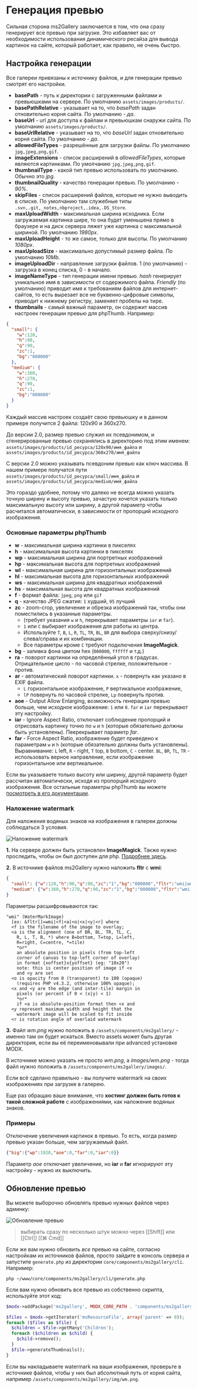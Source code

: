# Генерация превью

Сильная сторона ms2Gallery заключается в том, что она сразу генерирует все превью при загрузке.
Это избавляет вас от необходимости использования динамического ресайза для вывода картинок на сайте, который работает, как правило, не очень быстро.

## Настройка генерации

Все галереи привязаны к источнику файлов, и для генерации превью смотрят его настройки.

- **basePath** - путь к директории с загруженными файлами и превьюшками на сервере. По умолчанию `assets/images/products/`.
- **basePathRelative** - указывает на то, что *basePath* задан отновительно корня сайта. По умолчанию - *да*.
- **baseUrl** - url для доступа к файлам и превьюшкам снаружи сайта. По умолчанию `assets/images/products/`.
- **baseUrlRelative** - указывает на то, что *baseUrl* задан отновительно корня сайта. По умолчанию - *да*.
- **allowedFileTypes** - разрешённые для загрузки файлы. По умолчанию `jpg,jpeg,png,gif`.
- **imageExtensions** - список расширений в *allowedFileTypes*, которые являются картинками. По умолчанию `jpg,jpeg,png,gif`.
- **thumbnailType** - какой тип превью использовать по умолчанию. Обычно это *jpg*.
- **thumbnailQuality** - качество генерации превью. По умолчанию - *90%*.
- **skipFiles** - список расширений файлов, которые не нужно выводить в списке. По умолчанию там служебные типы `.svn,.git,_notes,nbproject,.idea,.DS_Store`.
- **maxUploadWidth** - максимальная ширина исходника. Если загружаемая картинка шире, то она будет уменьшена прямо в браузере и на диск сервера ляжет уже картинка с максимальной шириной. По умолчанию *1980px*.
- **maxUploadHeight** - то же самое, только для высоты. По умолчанию *1080px*.
- **maxUploadSize** - максимально допустимый размер файла. По умолчанию *10Mb*.
- **imageUploadDir** - направление загрузки файлов. 1 (по умолчанию) - загрузка в конец списка, 0 - в начало.
- **imageNameType** - тип генерации имени превью. *hash* генерирует уникальное имя в зависимости от содержимого файла. *Friendly* (по умолчанию) приводит имя к требованиям файлов для интернет-сайтов, то есть вырезает все не буквенно-цифровые символы, приводит к нижнему регистру, заменяет пробелы на тире.
- **thumbnails** - самый важный параметр, он содержит массив настроек генерации превью для phpThumb. Например:

```json
{
  "small": {
    "w":120,
    "h":90,
    "q":90,
    "zc":1,
    "bg":"000000"
  },
  "medium": {
    "w":360,
    "h":270,
    "q":90,
    "zc":1,
    "bg":"000000"
  }
}
```

Каждый массив настроек создаёт свою превьюшку и в данном примере получится 2 файла: 120x90 и 360x270.

До версии 2.0, размер превью служил их псевдонимом, и сгенерированные превью сохранялись в директорию под этим именем:
`assets/images/products/id_ресурса/120x90/имя_файла` и `assets/images/products/id_ресурса/360x270/имя_файла`

С версии 2.0 можно указывать псевдоним превью как ключ массива. В нашем примере получатся пути
`assets/images/products/id_ресурса/small/имя_файла` и `assets/images/products/id_ресурса/medium/имя_файла`

Это гораздо удобнее, потому что далеко не всегда можно указать точную ширину и высоту превью, зачастую хочется указать только максимальную высоту или ширину, а другой параметр чтобы расчитался автоматически, в зависимости от пропорций
исходного изображения.

### Основные параметры phpThumb

- **w** - максимальная ширина картинки в пикселях
- **h** - максимальная высота картинки в пикселях
- **wp** - максимальная ширина для портретных изображений
- **hp** - максимальная высота для портретных изображений
- **wl** - максимальная ширина для горизонтальных изображений
- **hl** - максимальная высота для горизонтальных изображений
- **ws** - максимальная ширина для квадратных изображений
- **hs** - максимальная высота для квадратных изображений
- **f** - формат файла: `jpeg`, `png` или `gif`
- **q** - качество JPEG сжатия: `1` худший, `95` лучший
- **zc** - zoom-crop, увеличение и обрезка изображений так, чтобы они поместились в указанные параметры.
  - (требует указания `w` и `h`, перекрывает параметры `iar` и `far`).
  - `1` или `C` выбирает изображения для работы из центра.
  - Используйте `T`, `B`, `L`, `R`, `TL`, `TR`, `BL`, `BR` для выбора сверху/снизу/слева/справа и их комбинации.
  - Все параметры кроме `C` требуют подключения **ImageMagick**.
- **bg** - заливка фона цветом hex (`000000`, `ffffff` и т.д.)
- **ra** - поворот картинки на определённый угол в градусах. Отрицательное цисло - по часовой стрелке, положительное - против.
- **ar** - автоматический поворот картинки. `x` - повернуть как указано в EXIF файла.
  - `L` горизонтальное изображение, `P` вертикальное изображение,
  - `lP` повернуть по часовой стрелке, `Lp` повернуть против.
- **aoe** - Output Allow Enlarging, возможность генерации превью больше, чем исходное изображение: `1` или `0`. `far` и `iar` перекрывают эту настройку.
- **iar** - Ignore Aspect Ratio, отключает соблюдение пропорций и отрисовать картинку точно по `w` и `h` (которые обязательно должны быть установлены). Пеерекрывает параметр *far*.
- **far** - Force Aspect Ratio, изображение будет приведено к параметрам `w` и `h` (которые обязательно должны быть установлены). Выравнивание: `L` left, `R` - right, `T` top, `B` bottom, `C` - center. `BL`, `BR`, `TL`, `TR` - использовать верное направление, если изображение горизонтальное или вертикальное.

Если вы указываете только высоту или ширину, другой параметр будет рассчитан автоматически, исходя из пропорций исходного изображения.
Все остальные параметры phpThumb вы можете [посмотреть в его документации][1].

### Наложение watermark

Для наложения водяных знаков на изображения в галереи должны соблюдаться 3 условия.

![Наложение watermark](https://file.modx.pro/files/6/c/1/6c18561f4383506c2bfef7a497858841.png)

**1.** На сервере должен быть установлен **ImageMagick**. Также нужно проследить, чтобы он был доступен для php.
[Подробнее здесь][2].

**2.** В источнике файлов ms2Gallery нужно наложить **fltr** с **wmi**:

```json
{
  "small": {"w":120,"h":90,"q":90,"zc":"1","bg":"000000","fltr":"wmi|wm.png|BR|80"},
  "medium": {"w":360,"h":270,"q":90,"zc":"1","bg":"000000","fltr":"wmi|wm.png|BR|80"}
}
```

Параметры расшифровываются так:

```
"wmi" (WaterMarkImage)
  [ex: &fltr[]=wmi|<f|<a|<o|<x|<y|<r] where
  <f is the filename of the image to overlay;
  <a is the alignment (one of BR, BL, TR, TL, C,
    R, L, T, B, *) where B=bottom, T=top, L=left,
    R=right, C=centre, *=tile)
    *or*
    an absolute position in pixels (from top-left
    corner of canvas to top-left corner of overlay)
    in format {xoffset}x{yoffset} (eg: "10x20")
    note: this is center position of image if <x
    and <y are set
  <o is opacity from 0 (transparent) to 100 (opaque)
    (requires PHP v4.3.2, otherwise 100% opaque);
  <x and <y are the edge (and inter-tile) margin in
    pixels (or percent if 0 < (x|y) < 1)
    *or*
    if <a is absolute-position format then <x and
  <y represent maximum width and height that the
    watermark image will be scaled to fit inside
  <r is rotation angle of overlaid watermark
```

**3.** Файл *wm.png* нужно положить в `/assets/components/ms2gallery/` - именно там он будет искаться.
Вместо assets может быть другая директория, если вы её переименовывали при advanced установке MODX.

В источнике можно указать не просто *wm.png*, а *images/wm.png* - тогда файл нужно положить в `/assets/components/ms2gallery/images/`.

Если всё сделано правильно - вы получите watermark на своих изображениях при загрузке в галерею.

Еще раз обращаю ваше внимание, что **хостинг должен быть готов к такой сложной работе** с изображениями, как наложение водяных знаков.

### Примеры

Отключение увеличения картинок в превью. То есть, когда размер превью указан больше, чем загружаемый файл.

```json
{"big":{"wp":1920,"aoe":0,"far":0,"iar":0}}
```

Параметр *aoe* отключает увеличение, но **iar** и **far** игнорируют эту настройку - нужно их выключить.

## Обновление превью

Вы можете выборочно обновлять превью нужных файлов через админку:

![Обновление превью](https://file.modx.pro/files/7/0/f/70fdb87589c0ccf0e2a4131cdbcdce11.png)

> выбирать сразу по несколько штук можно через [[Shift]] или [[Ctrl]] [[⌘ Cmd]]

Если же вам нужно обновить *все* превью на сайте, согласно настройкам их источников файлов, просто зайдите в консоль сервера и запустите
`generate.php` из директории `core/components/ms2gallery/cli`. Например:

```shell
php ~/www/core/components/ms2gallery/cli/generate.php
```

Если вам нужно обновить все превью из собственно скрипта, используйте этот код:

```php
$modx->addPackage('ms2gallery', MODX_CORE_PATH . 'components/ms2gallery/model/');

$files = $modx->getIterator('msResourceFile', array('parent' => 0));
foreach ($files as $file) {
  $children = $file->getMany('Children');
  foreach ($children as $child) {
    $child->remove();
  }
  $file->generateThumbnails();
}
```

Если вы накладываете watermark на ваши изображения, проверьте в источнике файлов, чтобы у них был абсолютный путь от
корня сайта, например `/assets/components/ms2gallery/img/wm.png`.

[1]: http://phpthumb.sourceforge.net/demo/docs/phpthumb.readme.txt
[2]: http://modx.pro/development/619-working-with-phpthumb/
